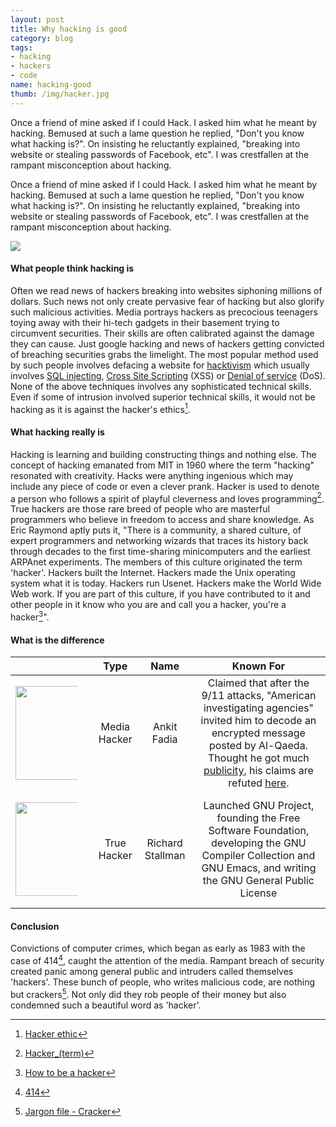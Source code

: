 ```yaml
---
layout: post
title: Why hacking is good
category: blog
tags: 
- hacking
- hackers 
- code
name: hacking-good
thumb: /img/hacker.jpg
---
```


Once a friend of mine asked if I could Hack. I asked him what he meant by hacking. Bemused at such a lame question he replied, "Don't you know what hacking is?". On insisting he reluctantly explained, "breaking into website or stealing passwords of Facebook, etc". I was crestfallen at the rampant misconception about hacking.<!-- truncate_here -->

Once a friend of mine asked if I could Hack. I asked him what he meant by hacking. Bemused at such a lame question he replied, "Don't you know what hacking is?". On insisting he reluctantly explained, "breaking into website or stealing passwords of Facebook, etc". I was crestfallen at the rampant misconception about hacking. 

<img src="{{ root_url }}/img/hacker.jpg" >


#### What people think hacking is

Often we read news of hackers breaking into websites siphoning millions of dollars. Such news not only create pervasive fear of hacking but also glorify such malicious activities. Media portrays hackers as precocious teenagers toying away with their hi-tech gadgets in their basement trying to circumvent securities. Their skills are often calibrated against the damage they can cause. Just google hacking and news of hackers getting convicted of breaching securities grabs the limelight. The most popular method used by such people involves defacing a website for <a href="http://en.wikipedia.org/wiki/Hacktivism" target="_blank">hacktivism</a> which usually involves <a href="http://en.wikipedia.org/wiki/SQL_injection" target="_blank">SQL injecting</a>, <a href="http://en.wikipedia.org/wiki/Cross-site_scripting" target="_blank">Cross Site Scripting</a> (XSS) or <a href="http://en.wikipedia.org/wiki/Denial-of-service_attack" target="_blank">Denial of service</a> (DoS). None of the above techniques involves any sophisticated technical skills. Even if some of intrusion involved superior technical skills, it would not be hacking as it is against the hacker's ethics[^ethics].

#### What hacking really is

Hacking is learning and building constructing things and nothing else. The concept of hacking emanated from MIT in 1960 where the term "hacking" resonated with creativity. Hacks were anything ingenious which may include any piece of code or even a clever prank. Hacker is used to denote a person who follows a spirit of playful cleverness and loves programming[^hacker]. True hackers are those rare breed of people who are masterful programmers who believe in freedom to access and share knowledge. As Eric Raymond aptly puts it, "There is a community, a shared culture, of expert programmers and networking wizards that traces its history back through decades to the first time-sharing minicomputers and the earliest ARPAnet experiments. The members of this culture originated the term 'hacker'. Hackers built the Internet. Hackers made the Unix operating system what it is today. Hackers run Usenet. Hackers make the World Wide Web work. If you are part of this culture, if you have contributed to it and other people in it know who you are and call you a hacker, you're a hacker[^eric]".


#### What is the difference

<table>
<thead>
<tr>
<th align="center"> <strong></strong> </th>
<th align="center"> <strong> Type  </strong></th>
<th align="center"> <strong>Name</strong> </th>
<th align="center"> <strong>Known For</strong> </th>

</tr>
</thead>

<tbody>

<tr>
<td align="center"><a href="http://en.wikipedia.org/wiki/Ankit_Fadia" target="_blank"><img style="height:150px;padding:15px 15px 15px 0px;max-width: 100px;" src="http://upload.wikimedia.org/wikipedia/commons/thumb/5/55/Ankitfadia2.jpg/200px-Ankitfadia2.jpg"></a> </td>
<td align="center">Media Hacker</td>
<td align="center">Ankit Fadia</td>
<td align="center"> Claimed that after the 9/11 attacks, "American investigating agencies" invited him to decode an encrypted message posted by Al-Qaeda. Thought he got much <a href="http://www.thehindu.com/sci-tech/inside-account/article48684.ece" target="_blank">publicity</a>, his claims are refuted <a href="http://forbesindia.com/article/beyond-business/ankit-fadia-revealed/34793/0" target="_blank">here</a>. </td>
</tr>

<tr>
<td align="center"><a href="http://en.wikipedia.org/wiki/Richard_Stallman" target="_blank"><img  style="height:150px;padding:15px 15px 15px 0px;max-width: 100px;" src="http://static.fsf.org/fsforg/img/rms-web.jpg"></a> </td>
<td align="center">True Hacker</td>
<td align="center">Richard Stallman</td>
<td align="center">Launched GNU Project, founding the Free Software Foundation, developing the GNU Compiler Collection and GNU Emacs, and writing the GNU General Public License </td>
</tr>

</tbody>
</table>

#### Conclusion

Convictions of computer crimes, which began as early as 1983 with the case of 414[^414], caught the attention of the media. Rampant breach of security created panic among general public and intruders called themselves 'hackers'. These bunch of people, who writes malicious code, are nothing but crackers[^crackers]. Not only did they rob people of their money but also condemned such a beautiful word as 'hacker'. 



[^414]: <a href="http://en.wikipedia.org/wiki/The_414s" target="_blank">414</a>
[^ethics]: <a href="http://en.wikipedia.org/wiki/Hacker_ethic" target="_blank">Hacker ethic</a>
[^hacker]: <a href="http://en.wikipedia.org/wiki/Hacker_(term)#Programmer_subculture_of_hackers" target="_blank">Hacker_(term)</a>
[^eric]: <a href="http://www.catb.org/esr/faqs/hacker-howto.html#whatis" target="_blank">How to be a hacker</a>
[^crackers]: <a href="http://www.catb.org/jargon/html/C/cracker.html" target="_blank">Jargon file - Cracker</a>
[^fadia]: <a href="http://www.hindu.com/mp/2009/11/16/stories/2009111650950300.htm" target="_blank">the Hindu</a>
